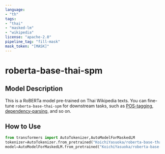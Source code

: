 ```yaml
---
language:
- "th"
tags:
- "thai"
- "masked-lm"
- "wikipedia"
license: "apache-2.0"
pipeline_tag: "fill-mask"
mask_token: "[MASK]"
---
```


# roberta-base-thai-spm

## Model Description

This is a RoBERTa model pre-trained on Thai Wikipedia texts. You can fine-tune `roberta-base-thai-spm` for downstream tasks, such as [POS-tagging](https://huggingface.co/KoichiYasuoka/roberta-base-thai-spm-upos), [dependency-parsing](https://huggingface.co/KoichiYasuoka/roberta-base-thai-spm-ud-head), and so on.

## How to Use

```py
from transformers import AutoTokenizer,AutoModelForMaskedLM
tokenizer=AutoTokenizer.from_pretrained("KoichiYasuoka/roberta-base-thai-spm")
model=AutoModelForMaskedLM.from_pretrained("KoichiYasuoka/roberta-base-thai-spm")
```

